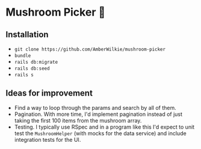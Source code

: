 # Mushroom Picker 🍄

## Installation
- `git clone https://github.com/AmberWilkie/mushroom-picker`
- `bundle`
- `rails db:migrate`
- `rails db:seed`
- `rails s`

## Ideas for improvement
- Find a way to loop through the params and search by all of them.
- Pagination. With more time, I'd implement pagination instead of just taking the first 100 items from the mushroom array.
- Testing. I typically use RSpec and in a program like this I'd expect to unit test the `MushroomHelper` (with mocks for the data service) and include integration tests for the UI.


